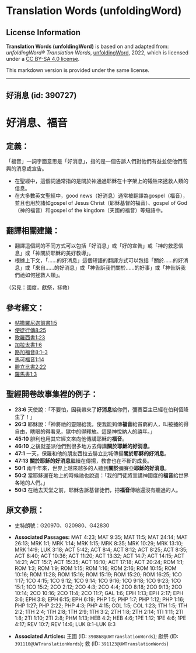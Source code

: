 # Translation Words (unfoldingWord)

## License Information

**Translation Words (unfoldingWord)** is based on and adapted from: _unfoldingWord® Translation Words_, [unfoldingWord](https://unfoldingword.org/utw), 2022, which is licensed under a [CC BY-SA 4.0 license](https://creativecommons.org/licenses/by-sa/4.0/legalcode.en).

This markdown version is provided under the same license.



--------------------------------

## 好消息 (id: 390727)

好消息、福音
======

定義：
---

「福音」一詞字面意思是「好消息」，指的是一個告訴人們對他們有益並使他們高興的消息或宣告。

* 在聖經中，這個詞通常指的是關於神通過耶穌在十字架上的犧牲來拯救人類的信息。
* 在大多數英文聖經中，good news（好消息）通常被翻譯為gospel（福音），並且也用於諸如gospel of Jesus Christ（耶穌基督的福音）、gospel of God（神的福音）和gospel of the kingdom（天國的福音）等短語中。

翻譯相關建議：
-------

* 翻譯這個詞的不同方式可以包括「好消息」或「好的宣告」或「神的救恩信息」或「神關於耶穌的美好教導」。
* 根據上下文，「……的好消息」這個短語的翻譯方式可以包括「關於……的好消息」或「來自……的好消息」或「神告訴我們關於……的好事」或「神告訴我們祂如何拯救人類」。

（另見：國度，獻祭，拯救）

參考經文：
-----

* [帖撒羅尼迦前書1:5](https://ref.ly/1Thess1:5)
* [使徒行傳8:25](https://ref.ly/Acts8:25)
* [歌羅西書1:23](https://ref.ly/Col1:23)
* [加拉太書1:6](https://ref.ly/Gal1:6)
* [路加福音8:1–3](https://ref.ly/Luke8:1-Luke8:3)
* [馬可福音1:14](https://ref.ly/Mark1:14)
* [腓立比書2:22](https://ref.ly/Phil2:22)
* [羅馬書1:3](https://ref.ly/Rom1:3)

聖經開卷故事集裡的例子：
------------

* **23:6** 天使說：「不要怕，因我帶來了**好消息**給你們，彌賽亞主已經在伯利恆降生了！」
* **26:3** 耶穌說：「神將祂的靈賜給我，使我能夠傳**福音**給貧窮的人，叫被擄的得自由，瞎眼的得看見，獄中的得釋放。這是神悅納人的禧年。」
* **45:10** 腓利也用其它經文來向他傳講耶穌的**福音**。
* **46:10** 之後就差派他們到很多地方去傳講**關於耶穌的好消息**。
* **47:1** 一天，保羅和他的朋友西拉去腓立比城傳揚**關於耶穌的好消息**。
* **47:13** **關於耶穌的好消息**繼續在傳揚，教會也在不斷的成長。
* **50:1** 兩千年來，世界上越來越多的人聽到**關於**彌賽亞**耶穌的好消息**。
* **50:2** 當耶穌還在地上的時候祂也說過：「我的門徒將宣講神國度的**福音**給世界各地的人們。」
* **50:3** 在祂去天堂之前，耶穌告訴基督徒們，把**福音**傳給還沒有聽過的人。

原文參照：
-----

* 史特朗號：G20970、G20980、G42830

* **Associated Passages:** MAT 4:23; MAT 9:35; MAT 11:5; MAT 24:14; MAT 26:13; MRK 1:1; MRK 1:14; MRK 1:15; MRK 8:35; MRK 10:29; MRK 13:10; MRK 14:9; LUK 3:18; ACT 5:42; ACT 8:4; ACT 8:12; ACT 8:25; ACT 8:35; ACT 8:40; ACT 10:36; ACT 11:20; ACT 13:32; ACT 14:7; ACT 14:15; ACT 14:21; ACT 15:7; ACT 15:35; ACT 16:10; ACT 17:18; ACT 20:24; ROM 1:1; ROM 1:3; ROM 1:9; ROM 1:15; ROM 1:16; ROM 2:16; ROM 10:15; ROM 10:16; ROM 11:28; ROM 15:16; ROM 15:19; ROM 15:20; ROM 16:25; 1CO 1:17; 1CO 4:15; 1CO 9:12; 1CO 9:14; 1CO 9:16; 1CO 9:18; 1CO 9:23; 1CO 15:1; 1CO 15:2; 2CO 2:12; 2CO 4:3; 2CO 4:4; 2CO 8:18; 2CO 9:13; 2CO 10:14; 2CO 10:16; 2CO 11:4; 2CO 11:7; GAL 1:6; EPH 1:13; EPH 2:17; EPH 3:6; EPH 3:8; EPH 6:15; EPH 6:19; PHP 1:5; PHP 1:7; PHP 1:12; PHP 1:16; PHP 1:27; PHP 2:22; PHP 4:3; PHP 4:15; COL 1:5; COL 1:23; 1TH 1:5; 1TH 2:2; 1TH 2:4; 1TH 2:8; 1TH 2:9; 1TH 3:2; 2TH 1:8; 2TH 2:14; 1TI 1:11; 2TI 1:8; 2TI 1:10; 2TI 2:8; PHM 1:13; HEB 4:2; HEB 4:6; 1PE 1:12; 1PE 4:6; 1PE 4:17; REV 10:7; REV 14:6; LUK 8:1–LUK 8:3
* **Associated Articles:** 王國 (ID: `390868@UWTranslationWords`); 獻祭 (ID: `391110@UWTranslationWords`); 救 (ID: `391123@UWTranslationWords`)

